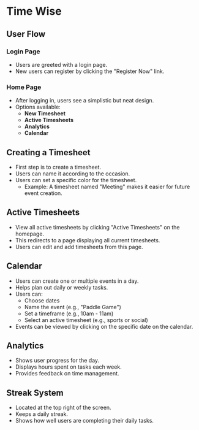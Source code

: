 # Time Wise

## User Flow

### Login Page
- Users are greeted with a login page.
- New users can register by clicking the "Register Now" link.

### Home Page
- After logging in, users see a simplistic but neat design.
- Options available:
  - **New Timesheet**
  - **Active Timesheets**
  - **Analytics**
  - **Calendar**

## Creating a Timesheet
- First step is to create a timesheet.
- Users can name it according to the occasion.
- Users can set a specific color for the timesheet.
  - Example: A timesheet named "Meeting" makes it easier for future event creation.

## Active Timesheets
- View all active timesheets by clicking "Active Timesheets" on the homepage.
- This redirects to a page displaying all current timesheets.
- Users can edit and add timesheets from this page.

## Calendar
- Users can create one or multiple events in a day.
- Helps plan out daily or weekly tasks.
- Users can:
  - Choose dates
  - Name the event (e.g., "Paddle Game")
  - Set a timeframe (e.g., 10am - 11am)
  - Select an active timesheet (e.g., sports or social)
- Events can be viewed by clicking on the specific date on the calendar.

## Analytics
- Shows user progress for the day.
- Displays hours spent on tasks each week.
- Provides feedback on time management.

## Streak System
- Located at the top right of the screen.
- Keeps a daily streak.
- Shows how well users are completing their daily tasks.
